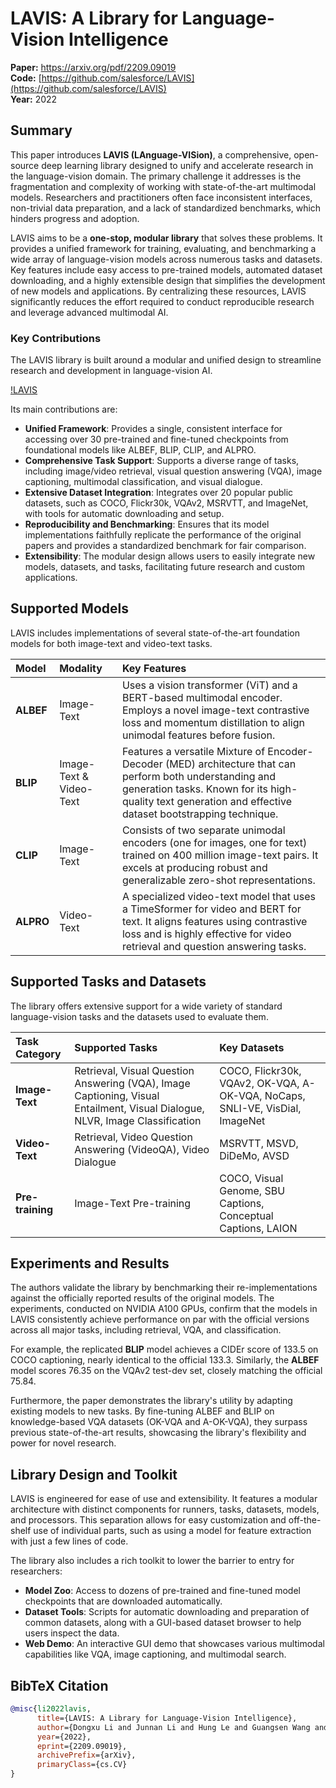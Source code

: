 # LAVIS: A Library for Language-Vision Intelligence

**Paper:** https://arxiv.org/pdf/2209.09019  
**Code:** [https://github.com/salesforce/LAVIS](https://github.com/salesforce/LAVIS)  
**Year:** 2022

## Summary

This paper introduces **LAVIS (LAnguage-VISion)**, a comprehensive, open-source deep learning library designed to unify and accelerate research in the language-vision domain. The primary challenge it addresses is the fragmentation and complexity of working with state-of-the-art multimodal models. Researchers and practitioners often face inconsistent interfaces, non-trivial data preparation, and a lack of standardized benchmarks, which hinders progress and adoption.

LAVIS aims to be a **one-stop, modular library** that solves these problems. It provides a unified framework for training, evaluating, and benchmarking a wide array of language-vision models across numerous tasks and datasets. Key features include easy access to pre-trained models, automated dataset downloading, and a highly extensible design that simplifies the development of new models and applications. By centralizing these resources, LAVIS significantly reduces the effort required to conduct reproducible research and leverage advanced multimodal AI.

### Key Contributions

The LAVIS library is built around a modular and unified design to streamline research and development in language-vision AI.

[!LAVIS](./LAVIS.png)

Its main contributions are:
*   **Unified Framework**: Provides a single, consistent interface for accessing over 30 pre-trained and fine-tuned checkpoints from foundational models like ALBEF, BLIP, CLIP, and ALPRO.
*   **Comprehensive Task Support**: Supports a diverse range of tasks, including image/video retrieval, visual question answering (VQA), image captioning, multimodal classification, and visual dialogue.
*   **Extensive Dataset Integration**: Integrates over 20 popular public datasets, such as COCO, Flickr30k, VQAv2, MSRVTT, and ImageNet, with tools for automatic downloading and setup.
*   **Reproducibility and Benchmarking**: Ensures that its model implementations faithfully replicate the performance of the original papers and provides a standardized benchmark for fair comparison.
*   **Extensibility**: The modular design allows users to easily integrate new models, datasets, and tasks, facilitating future research and custom applications.

## Supported Models

LAVIS includes implementations of several state-of-the-art foundation models for both image-text and video-text tasks.

| Model | Modality | Key Features |
| :--- | :--- | :--- |
| **ALBEF** | Image-Text | Uses a vision transformer (ViT) and a BERT-based multimodal encoder. Employs a novel image-text contrastive loss and momentum distillation to align unimodal features before fusion. |
| **BLIP** | Image-Text & Video-Text | Features a versatile Mixture of Encoder-Decoder (MED) architecture that can perform both understanding and generation tasks. Known for its high-quality text generation and effective dataset bootstrapping technique. |
| **CLIP** | Image-Text | Consists of two separate unimodal encoders (one for images, one for text) trained on 400 million image-text pairs. It excels at producing robust and generalizable zero-shot representations. |
| **ALPRO** | Video-Text | A specialized video-text model that uses a TimeSformer for video and BERT for text. It aligns features using contrastive loss and is highly effective for video retrieval and question answering tasks. |

## Supported Tasks and Datasets

The library offers extensive support for a wide variety of standard language-vision tasks and the datasets used to evaluate them.

| Task Category | Supported Tasks | Key Datasets |
| :--- | :--- | :--- |
| **Image-Text** | Retrieval, Visual Question Answering (VQA), Image Captioning, Visual Entailment, Visual Dialogue, NLVR, Image Classification | COCO, Flickr30k, VQAv2, OK-VQA, A-OK-VQA, NoCaps, SNLI-VE, VisDial, ImageNet |
| **Video-Text** | Retrieval, Video Question Answering (VideoQA), Video Dialogue | MSRVTT, MSVD, DiDeMo, AVSD |
| **Pre-training** | Image-Text Pre-training | COCO, Visual Genome, SBU Captions, Conceptual Captions, LAION |

## Experiments and Results

The authors validate the library by benchmarking their re-implementations against the officially reported results of the original models. The experiments, conducted on NVIDIA A100 GPUs, confirm that the models in LAVIS consistently achieve performance on par with the official versions across all major tasks, including retrieval, VQA, and classification.

For example, the replicated **BLIP** model achieves a CIDEr score of 133.5 on COCO captioning, nearly identical to the official 133.3. Similarly, the **ALBEF** model scores 76.35 on the VQAv2 test-dev set, closely matching the official 75.84.

Furthermore, the paper demonstrates the library's utility by adapting existing models to new tasks. By fine-tuning ALBEF and BLIP on knowledge-based VQA datasets (OK-VQA and A-OK-VQA), they surpass previous state-of-the-art results, showcasing the library's flexibility and power for novel research.

## Library Design and Toolkit

LAVIS is engineered for ease of use and extensibility. It features a modular architecture with distinct components for runners, tasks, datasets, models, and processors. This separation allows for easy customization and off-the-shelf use of individual parts, such as using a model for feature extraction with just a few lines of code.

The library also includes a rich toolkit to lower the barrier to entry for researchers:
*   **Model Zoo**: Access to dozens of pre-trained and fine-tuned model checkpoints that are downloaded automatically.
*   **Dataset Tools**: Scripts for automatic downloading and preparation of common datasets, along with a GUI-based dataset browser to help users inspect the data.
*   **Web Demo**: An interactive GUI demo that showcases various multimodal capabilities like VQA, image captioning, and multimodal search.

## BibTeX Citation

```bibtex
@misc{li2022lavis,
      title={LAVIS: A Library for Language-Vision Intelligence}, 
      author={Dongxu Li and Junnan Li and Hung Le and Guangsen Wang and Silvio Savarese and Steven C.H. Hoi},
      year={2022},
      eprint={2209.09019},
      archivePrefix={arXiv},
      primaryClass={cs.CV}
}
```
